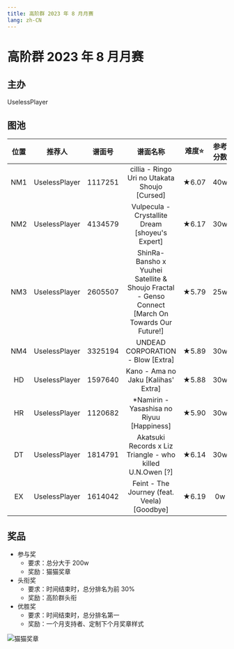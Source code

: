 ```yaml
---
title: 高阶群 2023 年 8 月月赛
lang: zh-CN
---
```


# 高阶群 2023 年 8 月月赛

## 主办

UselessPlayer

## 图池

| 位置 | 推荐人 | 谱面号 | 谱面名称 | 难度⭐️ | 参考分数 |
| :-: | :-: | :-: | :-: | :-: | :-: |
| NM1 | UselessPlayer | 1117251 |        cillia - Ringo Uri no Utakata Shoujo [Cursed]         | ★6.07 | 40w |
| NM2 | UselessPlayer | 4134579 | Vulpecula - Crystallite Dream [shoyeu's Expert] | ★6.17 | 30w |
| NM3 | UselessPlayer | 2605507 | ShinRa-Bansho x Yuuhei Satellite & Shoujo Fractal - Genso Connect [March On Towards Our Future!] | ★5.79 | 25w |
| NM4 | UselessPlayer | 3325194 | UNDEAD CORPORATION - Blow [Extra] | ★5.89 | 30w |
| HD | UselessPlayer | 1597640 | Kano - Ama no Jaku [Kalihas' Extra] | ★5.88 | 30w |
| HR | UselessPlayer | 1120682 | \*Namirin - Yasashisa no Riyuu [Happiness] | ★5.90 | 30w |
| DT | UselessPlayer | 1814791 | Akatsuki Records x Liz Triangle - who killed U.N.Owen [?] | ★6.14 | 30w |
| EX | UselessPlayer | 1614042 | Feint - The Journey (feat. Veela) [Goodbye] | ★6.19 | 0w |

## 奖品

- 参与奖
  - 要求：总分大于 200w
  - 奖励：猫猫奖章
- 头衔奖
  - 要求：时间结束时，总分排名为前 30%
  - 奖励：高阶群头衔
- 优胜奖
  - 要求：时间结束时，总分排名第一
  - 奖励：一个月支持者、定制下个月奖章样式

![猫猫奖章](/images/HOC/HOC23AUG.png)
